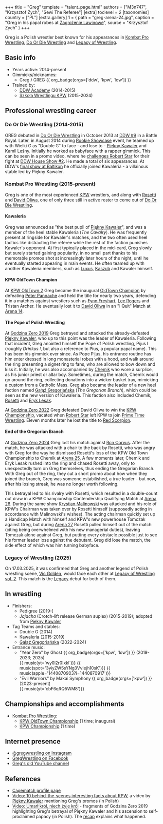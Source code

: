 +++
title = "Greg"
template = "talent_page.html"
authors = ["M3n747", "Krzysztof Zych", "Sewi The Referee"]
[extra]
toclevel = 2
[taxonomies]
country = ["PL"]
[extra.gallery]
1 = { path = "greg-arena-24.jpg", caption = "Greg in his papal robes at [Zagrożenie Lawinowe](@/e/kpw/2024-02-16-kpw-arena-24.md)", source = "Krzysztof Zych" }
+++

Greg is a Polish wrestler best known for his appearances in [Kombat Pro Wrestling](@/o/kpw.md), [Do Or Die Wrestling](@/o/ddw.md) and [Legacy of Wrestling](@/o/low.md).

## Basic info

* Years active: 2014-present
* Gimmicks/nicknames:
  - Greg / GREG {{ org_badge(orgs=['ddw', 'kpw', 'low']) }}
* Trained by:
  - [DDW Academy](@/o/ddw-academy.md) (2014-2015)
  - [Szkoła Wrestlingu KPW](@/o/szkola-kpw.md) (2015-2024)

## Professional wrestling career

### Do Or Die Wrestling (2014-2015)

GREG debuted in [Do Or Die Wrestling](@/o/ddw.md) in October 2013 at [DDW #9](@/e/ddw/2013-10-25-ddw-9.md) in a Battle Royal. Later, in August 2014 during [Rookie Showcase](@/e/ddw/2014-08-16-ddw-pokaz-adeptow.md) event, he teamed up with Wielki G as "Double G" to face - and lose to - [Piękny Kawaler](@/w/piekny-kawaler.md) and Kamil Leśny. Initially he worked as babyface with a rapper gimmick. This can be seen in a promo video, where he [challenges Robert Star][greg-rap] for their fight at [DDW House Show #2](@/e/ddw/2015-05-02-ddw-house-show-2.md). He made a total of six appearances. At DDW's [final show at Baltikon](@/e/ddw/2015-07-24-ddw-baltikon.md) he officially joined Kawaleria - a villainous stable led by Piękny Kawaler.

### Kombat Pro Wrestling (2015-present)

Greg is one of the most experienced [KPW](@/o/kpw.md) wrestlers, and along with [Rosetti](@/w/rosetti.md) and [David Oliwa](@/w/david-oliwa.md), one of only three still in active roster to come out of [Do Or Die Wrestling](@/o/ddw.md).

#### Kawaleria

Greg was announced as "the best pupil of [Piękny Kawaler](@/w/piekny-kawaler.md)", and was a member of the heel stable Kawaleria (_The Cavalry_).
He was frequently present at ringside for Kawaler's matches, and the two often used heel tactics like distracting the referee while the rest of the faction punishes Kawaler's opponent.
At first typically placed in the mid-card, Greg slowly but surely started gaining popularity, in no small part thanks to his memorable promos shot at increasingly later hours of the night, until he eventually started appearing in main events. He often teamed up with another Kawaleria members, such as [Luxus](@/w/luxus.md), [Kaszub](@/w/kaszub.md) and Kawaler himself.

#### KPW OldTown Champion

At [KPW OldTown 2](@/e/kpw/2017-07-23-kpw-oldtown-2.md) Greg became the inaugural [OldTown Champion](@/c/kpw-old-town-championship.md) by defeating [Peter Pannache](@/w/peter-pannache.md) and held the title for nearly two years, defending it in a matches against wrestlers such as [Fynn Freyhart](@/w/fynn-freyhart.md), [Lee Rogers](@/w/lee-rogers.md) and Tristan Archer. He eventually lost it to [David Oliwa](@/w/david-oliwa.md) in an "I Quit" Match at [Arena 14](@/e/kpw/2019-06-15-kpw-arena-14.md).

#### The Pope of Polish Wrestling

At [Godzina Zero 2019](@/e/kpw/2019-08-17-kpw-godzina-zero-2019.md) Greg betrayed and attacked the already-defeated [Piękny Kawaler](@/w/piekny-kawaler.md), who up to this point was the leader of Kawaleria.
Following that incident, Greg anointed himself the Pope of Polish wrestling, Pijus I (roughly _Drinkus I_, but also a reference to Pius, a popular papal name).
This has been his gimmick ever since. As Pope Pijus, his entrance routine has him enter dressed in long monasterial robes with a hood, and walk around the ring presenting a signet ring to fans, who are allowed to bow down and kiss it.
Initially, he was also accompanied by [Chemik](@/w/chemik.md) who wore a surplice, as his junior priest or altar boy. Sometimes, during the match, Chemik would go around the ring, collecting donations into a wicker basket tray, mimicking a custom from a Catholic Mass.
Greg also became the leader of a new heel faction named [Gałąź Gregoriańska](@/tt/galaz-gregorianska.md) (_The Gregorian Branch_), which could be seen as the new version of Kawaleria. This faction also included Chemik, [Rosetti](@/w/rosetti.md) and [Eryk Lesak](@/w/eryk-lesak.md).

At [Godzina Zero 2022](@/e/kpw/2022-09-17-kpw-godzina-zero-2022.md) Greg defeated David Oliwa to win the [KPW Championship](@/c/kpw-championship.md), vacated when [Robert Star](@/w/robert-star.md) left KPW to join [Prime Time Wrestling](@/o/ptw.md). Eleven months later he lost the title to [Red Scorpion](@/w/red-scorpion.md).

#### End of the Gregorian Branch

At [Godzina Zero 2024](@/e/kpw/2024-09-07-kpw-godzina-zero-2024.md) Greg lost his match against [Ron Corvus](@/w/ron-corvus.md). After the match, he was attacked with a chair to the back by Rosetti, who was angry with Greg for the way he dismissed Rosetti's loss of the KPW Old Town Championship to Chemik at [Arena 25](@/e/kpw/2024-05-17-kpw-arena-25.md). A few moments later, Chemik and Eryk Lesak rushed into the ring and chased Rosetti away, only to unexpectedly turn on Greg themselves, thus ending the Gregorian Branch. With Greg out of the ring, they cut a short promo about how when they joined the branch, Greg was someone estabilished, a true leader - but now, after his losing streak, he was no longer worth following.

This betrayal led to his rivalry with Rosetti, which resulted in a double-count out draw in a KPW Championship Contendership Qualifying Match at [Arena 26](@/e/kpw/2024-11-15-kpw-arena-26.md). During the same show [Krystian Malinowski](@/w/krystian-malinowski.md) was attacked and his role of KPW's Chairman was taken over by Rosetti himself (supposedly acting in accordance with Malinowski's wishes). The acting chairman quickly set up a Handicap Match with himself and KPW's new powerhouse Tomczak against Greg, but during [Arena 27](@/e/kpw/2025-01-24-kpw-arena-27.md) Rosetti pulled himself out of the match (citing being overwhelmed with his new managerial duties), leaving Tomczak alone against Greg, but putting every obstacle possible just to see his former leader lose against the debutant. Greg did lose the match, the side effect of which was him turning babyface.

### Legacy of Wrestling (2025)

On 17.03.2025, it was confirmed that Greg and another legend of Polish wrestling scene, [Vic Golden](@/w/vic-golden.md), would face each other at [Legacy of Wrestling vol. 2](@/e/low/2025-04-06-low-2.md). This match is the [Legacy](@/o/low.md) debut for both of them.

## In wrestling

* Finishers:
  - Pedigree (2019-)
  - _Jajacha_ (Crotch-lift release German suplex) (2015-2019); adopted from [Piękny Kawaler](@/w/piekny-kawaler.md)
* Tag Teams and stables:
  - Double G (2014)
  - [Kawaleria](@/tt/kawaleria.md) (2015-2019)
  - [Gałąź Gregoriańska](@/tt/galaz-gregorianska.md) (2022-2024)
* Entrance music:
  - "Year Zero" by Ghost
    {{ org_badge(orgs=['kpw', 'low']) }} (2019-2023; 2025) <br>
    {{ music(yt='wy0l2r0IxkI')}}
    {{ music(spot='3yiyZW5sYNg3VvIejh10sK')}}
    {{ music(apple='1440870903?i=1440870917')}}
  - "Evil Warriors" by Makai Symphony
    {{ org_badge(orgs=['kpw']) }} (2023-present) <br>
    {{ music(yt='cbF6qRQ5WM8')}}

## Championships and accomplishments

* [Kombat Pro Wrestling](@/o/kpw.md):
  - [KPW OldTown Championship](@/c/kpw-old-town-championship.md) (1 time; inaugural)
  - [KPW Championship](@/c/kpw-championship.md) (1 time)

## Internet presence

* [@gregwrestling on Instagram](https://www.instagram.com/gregwrestling/)
* [GregWrestling on Facebook](https://www.facebook.com/gregwrestling/)
* [Greg's old YouTube channel](https://www.youtube.com/@g.r.e.g.6760/videos)

## References

* [Cagematch profile page](https://www.cagematch.net/?id=2&nr=19626)
* [Video: 10 behind-the-scenes interesting facts about KPW](https://www.youtube.com/watch?v=sb831M7cs4I), a video by [Piękny Kawaler](@/w/piekny-kawaler.md) mentioning Greg's promos (in Polish)
* [Video: Umarł król, niech żyje król](https://www.youtube.com/watch?v=D3v7UD5DE_E) - fragments of Godzina Zero 2019 highlighting Greg's betrayal of Piękny Kawaler and his ascension to self-proclaimed papacy (in Polish). The [recap](@/e/kpw/2019-08-17-kpw-godzina-zero-2019.md#aftermath) explains what happened.

[greg-rap]: https://www.youtube.com/watch?v=P7m2nsHC6eA

